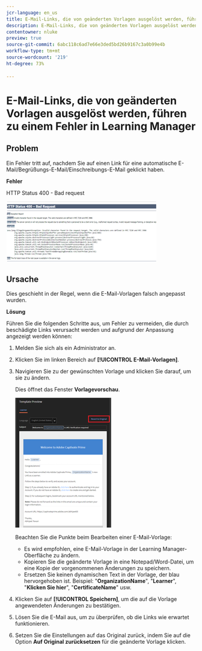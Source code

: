 ```yaml
---
jcr-language: en_us
title: E-Mail-Links, die von geänderten Vorlagen ausgelöst werden, führen zu einem Fehler in Learning Manager
description: E-Mail-Links, die von geänderten Vorlagen ausgelöst werden, lösen in Adobe Learning Manager einen Fehler aus
contentowner: nluke
preview: true
source-git-commit: 6abc118c6ad7e66e3ded5bd26b9167c3a0b99e4b
workflow-type: tm+mt
source-wordcount: '219'
ht-degree: 73%

---
```




# E-Mail-Links, die von geänderten Vorlagen ausgelöst werden, führen zu einem Fehler in Learning Manager

## Problem

Ein Fehler tritt auf, nachdem Sie auf einen Link für eine automatische E-Mail/Begrüßungs-E-Mail/Einschreibungs-E-Mail geklickt haben.

**Fehler**

HTTP Status 400 - Bad request

![](assets/email-404.png)

## Ursache

Dies geschieht in der Regel, wenn die E-Mail-Vorlagen falsch angepasst wurden.

**Lösung**

Führen Sie die folgenden Schritte aus, um Fehler zu vermeiden, die durch beschädigte Links verursacht werden und aufgrund der Anpassung angezeigt werden können:

1. Melden Sie sich als ein Administrator an.
1. Klicken Sie im linken Bereich auf **[!UICONTROL E-Mail-Vorlagen]**.

1. Navigieren Sie zu der gewünschten Vorlage und klicken Sie darauf, um sie zu ändern.

   Dies öffnet das Fenster **Vorlagevorschau**.

   ![](assets/email-template.png)

   Beachten Sie die Punkte beim Bearbeiten einer E-Mail-Vorlage:

   * Es wird empfohlen, eine E-Mail-Vorlage in der Learning Manager-Oberfläche zu ändern.
   * Kopieren Sie die geänderte Vorlage in eine Notepad/Word-Datei, um eine Kopie der vorgenommenen Änderungen zu speichern.
   * Ersetzen Sie keinen dynamischen Text in der Vorlage, der blau hervorgehoben ist. Beispiel: &quot;**OrganizationName**&quot;, &quot;**Learner**&quot;, &quot;**Klicken Sie hier**&quot;, &quot;**CertificateName**&quot; usw.

1. Klicken Sie auf **[!UICONTROL Speichern]**, um die auf die Vorlage angewendeten Änderungen zu bestätigen.
1. Lösen Sie die E-Mail aus, um zu überprüfen, ob die Links wie erwartet funktionieren.
1. Setzen Sie die Einstellungen auf das Original zurück, indem Sie auf die Option **Auf Original zurücksetzen** für die geänderte Vorlage klicken.
